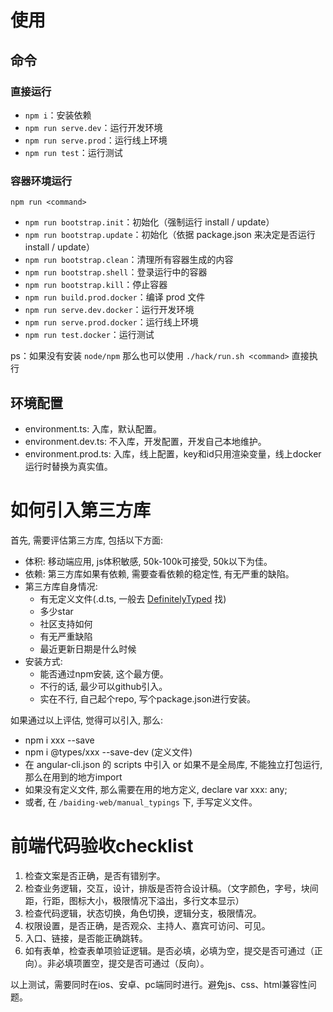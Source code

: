 # 使用

## 命令

### 直接运行

* `npm i`：安装依赖
* `npm run serve.dev`：运行开发环境
* `npm run serve.prod`：运行线上环境
* `npm run test`：运行测试

### 容器环境运行

`npm run <command>`

* `npm run bootstrap.init`：初始化（强制运行 install / update）
* `npm run bootstrap.update`：初始化（依据 package.json 来决定是否运行 install / update）
* `npm run bootstrap.clean`：清理所有容器生成的内容
* `npm run bootstrap.shell`：登录运行中的容器
* `npm run bootstrap.kill`：停止容器
* `npm run build.prod.docker`：编译 prod 文件
* `npm run serve.dev.docker`：运行开发环境
* `npm run serve.prod.docker`：运行线上环境
* `npm run test.docker`：运行测试

ps：如果没有安装 `node/npm` 那么也可以使用 `./hack/run.sh <command>` 直接执行

## 环境配置

* environment.ts: 入库，默认配置。
* environment.dev.ts: 不入库，开发配置，开发自己本地维护。
* environment.prod.ts: 入库，线上配置，key和id只用渲染变量，线上docker运行时替换为真实值。

# 如何引入第三方库

首先, 需要评估第三方库, 包括以下方面:

* 体积: 移动端应用, js体积敏感, 50k-100k可接受, 50k以下为佳。
* 依赖: 第三方库如果有依赖, 需要查看依赖的稳定性, 有无严重的缺陷。
* 第三方库自身情况:
  - 有无定义文件(.d.ts, 一般去 [DefinitelyTyped](https://github.com/DefinitelyTyped/DefinitelyTyped) 找)
  - 多少star
  - 社区支持如何
  - 有无严重缺陷
  - 最近更新日期是什么时候
* 安装方式:
  - 能否通过npm安装, 这个最方便。
  - 不行的话, 最少可以github引入。
  - 实在不行, 自己起个repo, 写个package.json进行安装。

如果通过以上评估, 觉得可以引入, 那么:

* npm i xxx --save
* npm i @types/xxx --save-dev (定义文件)
* 在 angular-cli.json 的 scripts 中引入 or 如果不是全局库, 不能独立打包运行, 那么在用到的地方import
* 如果没有定义文件, 那么需要在用的地方定义, declare var xxx: any;
* 或者, 在 `/baiding-web/manual_typings` 下, 手写定义文件。

# 前端代码验收checklist

1. 检查文案是否正确，是否有错别字。
2. 检查业务逻辑，交互，设计，排版是否符合设计稿。（文字颜色，字号，块间距，行距，图标大小，极限情况下溢出，多行文本显示）
3. 检查代码逻辑，状态切换，角色切换，逻辑分支，极限情况。
4. 权限设置，是否正确，是否观众、主持人、嘉宾可访问、可见。
5. 入口、链接，是否能正确跳转。
6. 如有表单，检查表单项验证逻辑。是否必填，必填为空，提交是否可通过（正向）。非必填项置空，提交是否可通过（反向）。
   
以上测试，需要同时在ios、安卓、pc端同时进行。避免js、css、html兼容性问题。